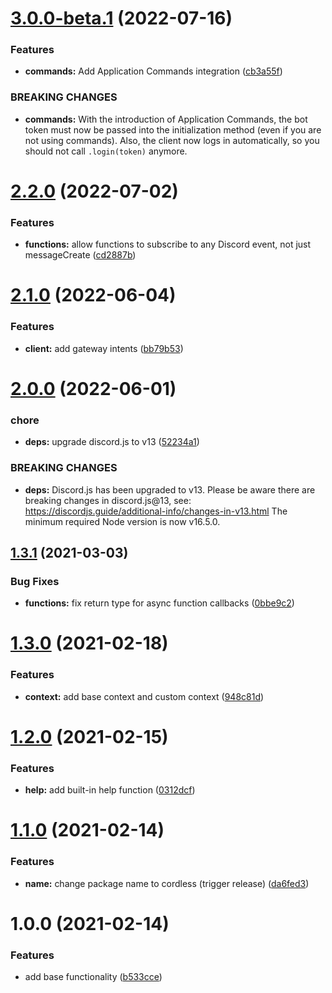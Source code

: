 # [3.0.0-beta.1](https://github.com/TomerRon/cordless/compare/v2.2.0...v3.0.0-beta.1) (2022-07-16)


### Features

* **commands:** Add Application Commands integration ([cb3a55f](https://github.com/TomerRon/cordless/commit/cb3a55fdc27bf4068172eb01190c6ed4884d72b2))


### BREAKING CHANGES

* **commands:** With the introduction of Application Commands, the bot token must now be passed into the initialization method (even if you are not using commands).
Also, the client now logs in automatically, so you should not call `.login(token)` anymore.

# [2.2.0](https://github.com/TomerRon/cordless/compare/v2.1.0...v2.2.0) (2022-07-02)


### Features

* **functions:** allow functions to subscribe to any Discord event, not just messageCreate ([cd2887b](https://github.com/TomerRon/cordless/commit/cd2887b1cd192af137e3d6edb25baa3e7a186586))

# [2.1.0](https://github.com/TomerRon/cordless/compare/v2.0.0...v2.1.0) (2022-06-04)


### Features

* **client:** add gateway intents ([bb79b53](https://github.com/TomerRon/cordless/commit/bb79b53f15bdb5339b1e6f279036adf425b6b1f0))

# [2.0.0](https://github.com/TomerRon/cordless/compare/v1.3.1...v2.0.0) (2022-06-01)


### chore

* **deps:** upgrade discord.js to v13 ([52234a1](https://github.com/TomerRon/cordless/commit/52234a19b3551208ef4d74f53968467f618b5f97))


### BREAKING CHANGES

* **deps:** Discord.js has been upgraded to v13.
Please be aware there are breaking changes in discord.js@13, see: https://discordjs.guide/additional-info/changes-in-v13.html
The minimum required Node version is now v16.5.0.

## [1.3.1](https://github.com/TomerRon/cordless/compare/v1.3.0...v1.3.1) (2021-03-03)


### Bug Fixes

* **functions:** fix return type for async function callbacks ([0bbe9c2](https://github.com/TomerRon/cordless/commit/0bbe9c2a93430696ffba9929c8a37337e399e319))

# [1.3.0](https://github.com/TomerRon/cordless/compare/v1.2.0...v1.3.0) (2021-02-18)


### Features

* **context:** add base context and custom context ([948c81d](https://github.com/TomerRon/cordless/commit/948c81dad39ebe3847462ac438116d130153c13a))

# [1.2.0](https://github.com/TomerRon/cordless/compare/v1.1.0...v1.2.0) (2021-02-15)


### Features

* **help:** add built-in help function ([0312dcf](https://github.com/TomerRon/cordless/commit/0312dcf7e4110e5f13346726beaca45f9030a11b))

# [1.1.0](https://github.com/TomerRon/cordless/compare/v1.0.0...v1.1.0) (2021-02-14)


### Features

* **name:** change package name to cordless (trigger release) ([da6fed3](https://github.com/TomerRon/cordless/commit/da6fed3e27a264a353076f83481c5e80b184e6ec))

# 1.0.0 (2021-02-14)


### Features

* add base functionality ([b533cce](https://github.com/TomerRon/cordless/commit/b533cce2933d7687b03ed635e0717b4a4722512c))
